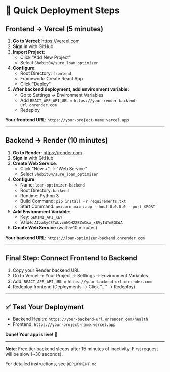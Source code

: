 # 🚀 Quick Deployment Steps

## Frontend → Vercel (5 minutes)

1. **Go to Vercel**: https://vercel.com
2. **Sign in** with GitHub
3. **Import Project**: 
   - Click "Add New Project"
   - Select `Shobit04/sure_loan_optimizer`
4. **Configure**:
   - Root Directory: `frontend`
   - Framework: Create React App
   - Click "Deploy"
5. **After backend deployment, add environment variable**:
   - Go to Settings → Environment Variables
   - Add `REACT_APP_API_URL` = `https://your-render-backend-url.onrender.com`
   - Redeploy

**Your frontend URL**: `https://your-project-name.vercel.app`

---

## Backend → Render (10 minutes)

1. **Go to Render**: https://render.com
2. **Sign in** with GitHub
3. **Create Web Service**:
   - Click "New +" → "Web Service"
   - Select `Shobit04/sure_loan_optimizer`
4. **Configure**:
   - Name: `loan-optimizer-backend`
   - Root Directory: `backend`
   - Runtime: Python 3
   - Build Command: `pip install -r requirements.txt`
   - Start Command: `uvicorn main:app --host 0.0.0.0 --port $PORT`
5. **Add Environment Variable**:
   - Key: `GEMINI_API_KEY`
   - Value: `AIzaSyCSTwbvcAWOH22BZnGsx_x8VyIWYmBGCdA`
6. **Create Web Service** (wait 5-10 minutes)

**Your backend URL**: `https://loan-optimizer-backend.onrender.com`

---

## Final Step: Connect Frontend to Backend

1. Copy your Render backend URL
2. Go to Vercel → Your Project → Settings → Environment Variables
3. Add: `REACT_APP_API_URL` = `https://your-backend-url.onrender.com`
4. Redeploy frontend (Deployments → Click "..." → Redeploy)

---

## ✅ Test Your Deployment

- Backend Health: `https://your-backend-url.onrender.com/health`
- Frontend: `https://your-project-name.vercel.app`

**Done! Your app is live! 🎉**

---

**Note**: Free tier backend sleeps after 15 minutes of inactivity. First request will be slow (~30 seconds).

For detailed instructions, see `DEPLOYMENT.md`
